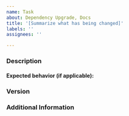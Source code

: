 ```yaml
---
name: Task
about: Dependency Upgrade, Docs
title: '[Summarize what has being changed]'
labels: ''
assignees: ''

---
```


<!--

Have you read DDF's Code of Conduct? By filing an Issue, you are
expected to comply with it, including treating everyone with respect:
https://github.com/codice/ddf/blob/master/.github/CODE_OF_CONDUCT.md

Do you want to ask a question? Are you looking for support? The DDF
Developers group - https://groups.google.com/forum/#!forum/ddf-developers
is the best place for getting support.

-->

### Description
<!-- 
Description of the issue
Why is this being updated or changed?
-->

#### Expected behavior (if applicable):
<!-- What you expect to happen -->

### Version
<!-- Application version(s) -->

### Additional Information
<!-- Any additional information, or data that might be useful to know about -->
